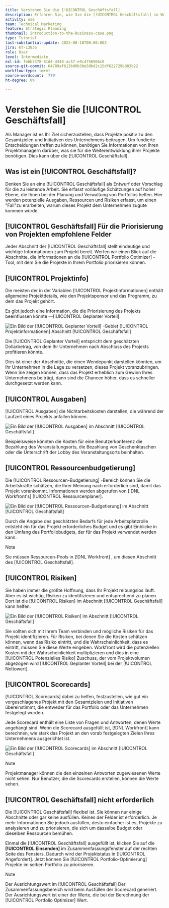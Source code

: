 ```yaml
---
title: Verstehen Sie die [!UICONTROL Geschäftsfall]
description: Erfahren Sie, wie Sie die [!UICONTROL Geschäftsfall] in Workfront , um angeforderte Projekte zu bewerten und sie mit anderen Projekten in Ihrem Portfolio zu vergleichen.
activity: use
team: Technical Marketing
feature: Strategic Planning
thumbnail: introduction-to-the-business-case.png
type: Tutorial
last-substantial-update: 2023-08-18T00:00:00Z
jira: KT-13836
role: User
level: Intermediate
exl-id: febb7378-81d4-4348-ac57-e9c4756966c0
source-git-commit: 64789af613bd6b38e58bd2c15df622729b883b22
workflow-type: tm+mt
source-wordcount: '779'
ht-degree: 0%

---
```


# Verstehen Sie die [!UICONTROL Geschäftsfall]

Als Manager ist es Ihr Ziel sicherzustellen, dass Projekte positiv zu den Gesamtzielen und Initiativen des Unternehmens beitragen. Um fundierte Entscheidungen treffen zu können, benötigen Sie Informationen von Ihren Projektmanagern darüber, was sie für die Weiterentwicklung ihrer Projekte benötigen. Dies kann über die [!UICONTROL Geschäftsfall].

## Was ist ein [!UICONTROL Geschäftsfall]?

Denken Sie an eine [!UICONTROL Geschäftsfall] als Entwurf oder Vorschlag für die zu leistende Arbeit. Sie erfasst vorläufige Schätzungen auf hoher Ebene, die Ihnen bei der Planung und Verwaltung von Portfolios helfen. Hier werden potenzielle Ausgaben, Ressourcen und Risiken erfasst, um einen &quot;Fall&quot;zu erarbeiten, warum dieses Projekt dem Unternehmen zugute kommen würde.

## [!UICONTROL Geschäftsfall] Für die Priorisierung von Projekten empfohlene Felder

Jeder Abschnitt der [!UICONTROL Geschäftsfall] stellt eindeutige und wichtige Informationen zum Projekt bereit. Werfen wir einen Blick auf die Abschnitte, die Informationen an die [!UICONTROL Portfolio Optimizer] -Tool, mit dem Sie die Projekte in Ihrem Portfolio priorisieren können.

## [!UICONTROL Projektinfo]

Die meisten der in der Variablen [!UICONTROL Projektinformationen] enthält allgemeine Projektdetails, wie den Projektsponsor und das Programm, zu dem das Projekt gehört.

Es gibt jedoch eine Information, die die Priorisierung des Projekts beeinflussen könnte —[!UICONTROL Geplanter Vorteil].

![Ein Bild der [!UICONTROL Geplanter Vorteil] -Gebiet [!UICONTROL Projektinformationen] Abschnitt [!UICONTROL Geschäftsfall]](assets/05-portfolio-management4.png)

Die [!UICONTROL Geplanter Vorteil] entspricht dem geschätzten Dollarbetrag, von dem Ihr Unternehmen nach Abschluss des Projekts profitieren könnte.

Dies ist einer der Abschnitte, die einen Wendepunkt darstellen könnten, um Ihr Unternehmen in die Lage zu versetzen, dieses Projekt voranzubringen. Wenn Sie zeigen können, dass das Projekt erheblich zum Gewinn Ihres Unternehmens beiträgt, dann sind die Chancen höher, dass es schneller durchgesetzt werden kann.

## [!UICONTROL Ausgaben]

[!UICONTROL Ausgaben] die Nichtarbeitskosten darstellen, die während der Laufzeit eines Projekts anfallen können.

![Ein Bild der [!UICONTROL Ausgaben] im Abschnitt [!UICONTROL Geschäftsfall]](assets/06-portfolio-management5.png)

Beispielsweise könnten die Kosten für eine Benutzerkonferenz die Bezahlung des Veranstaltungsorts, die Bezahlung von Geschenktaschen oder die Unterschrift der Lobby des Veranstaltungsorts beinhalten.

## [!UICONTROL Ressourcenbudgetierung]

Die [!UICONTROL Ressourcen-Budgetierung] -Bereich können Sie die Arbeitskräfte schätzen, die Ihrer Meinung nach erforderlich sind, damit das Projekt vorankommt. Informationen werden abgerufen von [!DNL Workfront's] [!UICONTROL Ressourcenplaner].

![Ein Bild der [!UICONTROL Ressourcen-Budgetierung] im Abschnitt [!UICONTROL Geschäftsfall]](assets/07-portfolio-management6.png)

Durch die Angabe des geschätzten Bedarfs für jede Arbeitsplatzrolle entsteht ein für das Projekt erforderliches Budget und es gibt Einblicke in den Umfang des Portfoliobudgets, der für das Projekt verwendet werden kann.

>[!NOTE]
>
>Sie müssen Ressourcen-Pools in [!DNL Workfront] , um diesen Abschnitt des [!UICONTROL Geschäftsfall].

## [!UICONTROL Risiken]

Sie haben immer die größte Hoffnung, dass Ihr Projekt reibungslos läuft. Aber es ist wichtig, Risiken zu identifizieren und entsprechend zu planen. Dort ist die [!UICONTROL Risiken] im Abschnitt [!UICONTROL Geschäftsfall] kann helfen.

![Ein Bild der [!UICONTROL Risiken] im Abschnitt [!UICONTROL Geschäftsfall]](assets/08-portfolio-management7.png)

Sie sollten sich mit Ihrem Team verbinden und mögliche Risiken für das Projekt identifizieren. Für Risiken, bei denen Sie die Kosten schätzen können, wenn das Risiko eintritt, und die Wahrscheinlichkeit, dass es eintritt, müssen Sie diese Werte eingeben. Workfront wird die potenziellen Kosten mit der Wahrscheinlichkeit multiplizieren und dies in eine [!UICONTROL Potenzielles Risiko] Zuschuss, der vom Projektvolumen abgezogen wird [!UICONTROL Geplanter Vorteil] bei der [!UICONTROL Nettowert].

## [!UICONTROL Scorecards]

[!UICONTROL Scorecards] dabei zu helfen, festzustellen, wie gut ein vorgeschlagenes Projekt mit den Gesamtzielen und Initiativen übereinstimmt, die entweder für das Portfolio oder das Unternehmen festgelegt wurden.

Jede Scorecard enthält eine Liste von Fragen und Antworten, denen Werte angehängt sind. Wenn die Scorecard ausgefüllt ist, [!DNL Workfront] kann berechnen, wie stark das Projekt an den vorab festgelegten Zielen Ihres Unternehmens ausgerichtet ist.

![Ein Bild der [!UICONTROL Scorecards] im Abschnitt [!UICONTROL Geschäftsfall]](assets/09-portfolio-management8.png)

>[!NOTE]
>
>Projektmanager können die den einzelnen Antworten zugewiesenen Werte nicht sehen. Nur Benutzer, die die Scorecards erstellen, können die Werte sehen.

## [!UICONTROL Geschäftsfall] nicht erforderlich

Die [!UICONTROL Geschäftsfall] flexibel ist. Sie können nur einige Abschnitte oder gar keine ausfüllen. Keines der Felder ist erforderlich. Je mehr Informationen Sie jedoch ausfüllen, desto einfacher ist es, Projekte zu analysieren und zu priorisieren, die sich um dasselbe Budget oder dieselben Ressourcen bemühen.

Einmal die [!UICONTROL Geschäftsfall] ausgefüllt ist, klicken Sie auf die **[!UICONTROL Einsenden]** im Zusammenfassungsfenster auf der rechten Seite des Fensters. Dadurch wird der Projektstatus in [!UICONTROL Angefordert]. Jetzt können Sie [!UICONTROL Portfolio-Optimierung] Projekte im selben Portfolio zu priorisieren.

>[!NOTE]
>
>Der Ausrichtungswert im [!UICONTROL Geschäftsfall] Der Zusammenfassungsbereich wird beim Ausfüllen der Scorecard generiert. Der Ausrichtungswert ist einer der Werte, die bei der Berechnung der [!UICONTROL Portfolio Optimizer] Wert.

<!-- 
Learn more graphic and links to documentation articles
* Overview of areas of the business case 
* Create a business case for a project   
* Create a scorecard 
* Apply a scorecard to a project and generate an alignment score 
-->
